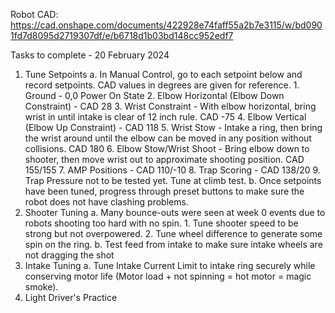 Robot CAD: https://cad.onshape.com/documents/422928e74faff55a2b7e3115/w/bd0901fd7d8095d2719307df/e/b6718d1b03bd148cc952edf7

Tasks to complete - 20 February 2024
1. Tune Setpoints
    a. In Manual Control, go to each setpoint below and record setpoints. CAD values in degrees are given for reference.
        1. Ground - 0,0 Power On State
        2. Elbow Horizontal (Elbow Down Constraint) - CAD 28
        3. Wrist Constraint - With elbow horizontal, bring wrist in until intake is clear of 12 inch rule. CAD -75
        4. Elbow Vertical (Elbow Up Constraint) - CAD 118
        5. Wrist Stow - Intake a ring, then bring the wrist around until the elbow can be moved in any position without collisions. CAD 180
        6. Elbow Stow/Wrist Shoot - Bring elbow down to shooter, then move wrist out to approximate shooting position. CAD 155/155 
        7. AMP Positions - CAD 110/-10
        8. Trap Scoring - CAD 138/20
        9. Trap Pressure not to be tested yet. Tune at climb test.
    b. Once setpoints have been tuned, progress through preset buttons to make sure the robot does not have clashing problems.
2. Shooter Tuning
    a. Many bounce-outs were seen at week 0 events due to robots shooting too hard with no spin.
        1. Tune shooter speed to be strong but not overpowered.
        2. Tune wheel difference to generate some spin on the ring.
    b. Test feed from intake to make sure intake wheels are not dragging the shot
3. Intake Tuning
    a. Tune Intake Current Limit to intake ring securely while conserving motor life (Motor load + not spinning = hot motor = magic smoke).
4. Light Driver's Practice